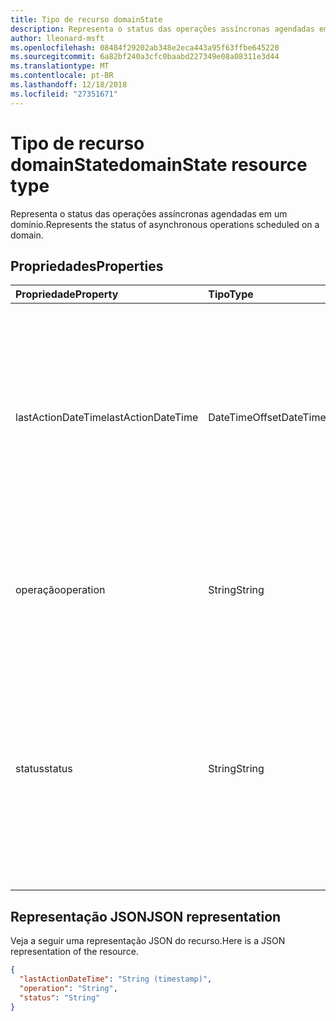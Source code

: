 ```yaml
---
title: Tipo de recurso domainState
description: Representa o status das operações assíncronas agendadas em um domínio.
author: lleonard-msft
ms.openlocfilehash: 08484f29202ab348e2eca443a95f63ffbe645220
ms.sourcegitcommit: 6a82bf240a3cfc0baabd227349e08a08311e3d44
ms.translationtype: MT
ms.contentlocale: pt-BR
ms.lasthandoff: 12/18/2018
ms.locfileid: "27351671"
---
```

# <a name="domainstate-resource-type"></a><span data-ttu-id="e53f9-103">Tipo de recurso domainState</span><span class="sxs-lookup"><span data-stu-id="e53f9-103">domainState resource type</span></span>

<span data-ttu-id="e53f9-104">Representa o status das operações assíncronas agendadas em um domínio.</span><span class="sxs-lookup"><span data-stu-id="e53f9-104">Represents the status of asynchronous operations scheduled on a domain.</span></span>

## <a name="properties"></a><span data-ttu-id="e53f9-105">Propriedades</span><span class="sxs-lookup"><span data-stu-id="e53f9-105">Properties</span></span>

| <span data-ttu-id="e53f9-106">Propriedade</span><span class="sxs-lookup"><span data-stu-id="e53f9-106">Property</span></span>   | <span data-ttu-id="e53f9-107">Tipo</span><span class="sxs-lookup"><span data-stu-id="e53f9-107">Type</span></span> | <span data-ttu-id="e53f9-108">Descrição</span><span class="sxs-lookup"><span data-stu-id="e53f9-108">Description</span></span> |
|:---------------|:--------|:----------|
| <span data-ttu-id="e53f9-109">lastActionDateTime</span><span class="sxs-lookup"><span data-stu-id="e53f9-109">lastActionDateTime</span></span> | <span data-ttu-id="e53f9-110">DateTimeOffset</span><span class="sxs-lookup"><span data-stu-id="e53f9-110">DateTimeOffset</span></span> | <span data-ttu-id="e53f9-p101">O carimbo de data/hora de quando a última atividade ocorreu. O valor é atualizado quando uma operação é agendada, a tarefa assíncrona começa e quando a operação é concluída.</span><span class="sxs-lookup"><span data-stu-id="e53f9-p101">Timestamp for when the last activity occurred. The value is updated when an operation is scheduled, the asynchronous task starts, and when the operation completes.</span></span> |
| <span data-ttu-id="e53f9-113">operação</span><span class="sxs-lookup"><span data-stu-id="e53f9-113">operation</span></span> | <span data-ttu-id="e53f9-114">String</span><span class="sxs-lookup"><span data-stu-id="e53f9-114">String</span></span> | <span data-ttu-id="e53f9-p102">Tipo de operação assíncrona. Os valores podem ser *ForceDelete* ou *Verification*</span><span class="sxs-lookup"><span data-stu-id="e53f9-p102">Type of asynchronous operation. The values can be *ForceDelete* or *Verification*</span></span> |
| <span data-ttu-id="e53f9-117">status</span><span class="sxs-lookup"><span data-stu-id="e53f9-117">status</span></span> | <span data-ttu-id="e53f9-118">String</span><span class="sxs-lookup"><span data-stu-id="e53f9-118">String</span></span> | <span data-ttu-id="e53f9-119">Status atual da operação.</span><span class="sxs-lookup"><span data-stu-id="e53f9-119">Current status of the operation.</span></span> <br> <span data-ttu-id="e53f9-120">*Scheduled* – A operação foi agendada, mas não foi iniciada.</span><span class="sxs-lookup"><span data-stu-id="e53f9-120">*Scheduled* - Operation has been scheduled but has not started.</span></span> <br> <span data-ttu-id="e53f9-121">*InProgress* – A tarefa foi iniciada e está em andamento.</span><span class="sxs-lookup"><span data-stu-id="e53f9-121">*InProgress* - Task has started and is in progress.</span></span> <br> <span data-ttu-id="e53f9-122">*Failed* - A operação falhou.</span><span class="sxs-lookup"><span data-stu-id="e53f9-122">*Failed* - Operation has failed.</span></span> |

## <a name="json-representation"></a><span data-ttu-id="e53f9-123">Representação JSON</span><span class="sxs-lookup"><span data-stu-id="e53f9-123">JSON representation</span></span>
<span data-ttu-id="e53f9-124">Veja a seguir uma representação JSON do recurso.</span><span class="sxs-lookup"><span data-stu-id="e53f9-124">Here is a JSON representation of the resource.</span></span>

<!-- {
  "blockType": "resource",
  "optionalProperties": [

  ],
  "@odata.type": "microsoft.graph.domainState"
}-->

```json
{
  "lastActionDateTime": "String (timestamp)",
  "operation": "String",
  "status": "String"
}

```

<!-- uuid: 8fcb5dbc-d5aa-4681-8e31-b001d5168d79
2015-10-25 14:57:30 UTC -->
<!-- {
  "type": "#page.annotation",
  "description": "domainState resource",
  "keywords": "",
  "section": "documentation",
  "tocPath": ""
}-->